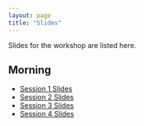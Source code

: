 ```yaml
---
layout: page
title: "Slides"
---
```


Slides for the workshop are listed here.

## Morning

* [Session 1 Slides](Session01.html)
* [Session 2 Slides](Session02.html)
* [Session 3 Slides](Session03.html)
* [Session 4 Slides](Session04.html)
